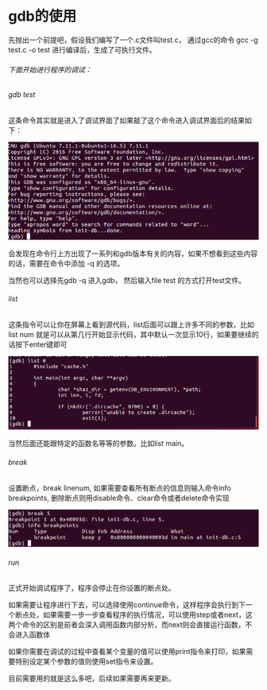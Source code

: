# gdb的使用

先抛出一个前提吧，假设我们编写了一个.c文件叫test.c， 通过gcc的命令 gcc -g test.c -o test 进行编译后，生成了可执行文件。

###### 下面开始进行程序的调试：

###### gdb test

这条命令其实就是进入了调试界面了如果敲了这个命令进入调试界面后的结果如下：

![gdb1](./img/gdb1.png)

会发现在命令行上方出现了一系列和gdb版本有关的内容，如果不想看到这些内容的话，需要在命令中添加 -q 的选项。

当然也可以选择先gdb -q 进入gdb， 然后输入file test 的方式打开test文件。

###### list 

这条指令可以让你在屏幕上看到源代码，list后面可以跟上许多不同的参数，比如list num 就是可以从第几行开始显示代码，其中默认一次显示10行，如果要继续的话按下enter键即可



![gdb2](./img/gdb2.png)

当然后面还能跟特定的函数名等等的参数。比如list main。

###### break

设置断点，break linenum, 如果需要查看所有断点的信息则输入命令info breakpoints, 删除断点则用disable命令、clear命令或者delete命令实现

![gdb3](./img/gdb3.png)

###### run

正式开始调试程序了，程序会停止在你设置的断点处。

如果需要让程序进行下去，可以选择使用continue命令，这样程序会执行到下一个断点处，如果需要一步一步查看程序的执行情况，可以使用step或者next，这两个命令的区别是前者会深入调用函数内部分析，而next则会直接运行函数，不会进入函数体

如果你需要在调试的过程中查看某个变量的值可以使用print指令来打印，如果需要特别设定某个参数的值则使用set指令来设置。

目前需要用的就是这么多吧，后续如果需要再来更新。
